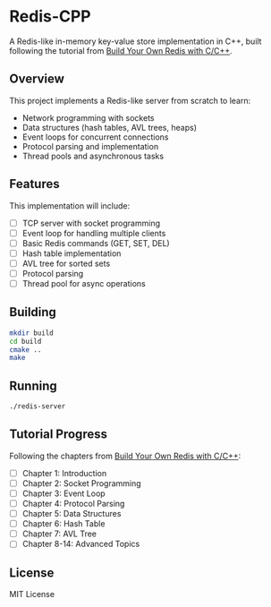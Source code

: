 # Redis-CPP

A Redis-like in-memory key-value store implementation in C++, built following the tutorial from [Build Your Own Redis with C/C++](https://build-your-own.org/redis/).

## Overview

This project implements a Redis-like server from scratch to learn:
- Network programming with sockets
- Data structures (hash tables, AVL trees, heaps)
- Event loops for concurrent connections
- Protocol parsing and implementation
- Thread pools and asynchronous tasks

## Features

This implementation will include:
- [ ] TCP server with socket programming
- [ ] Event loop for handling multiple clients
- [ ] Basic Redis commands (GET, SET, DEL)
- [ ] Hash table implementation
- [ ] AVL tree for sorted sets
- [ ] Protocol parsing
- [ ] Thread pool for async operations

## Building

```bash
mkdir build
cd build
cmake ..
make
```

## Running

```bash
./redis-server
```

## Tutorial Progress

Following the chapters from [Build Your Own Redis with C/C++](https://build-your-own.org/redis/):

- [ ] Chapter 1: Introduction
- [ ] Chapter 2: Socket Programming
- [ ] Chapter 3: Event Loop
- [ ] Chapter 4: Protocol Parsing
- [ ] Chapter 5: Data Structures
- [ ] Chapter 6: Hash Table
- [ ] Chapter 7: AVL Tree
- [ ] Chapter 8-14: Advanced Topics

## License

MIT License